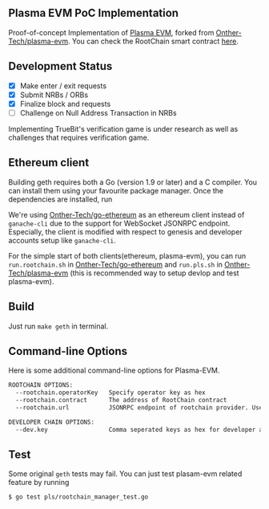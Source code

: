 ## Plasma EVM PoC Implementation

Proof-of-concept Implementation of [Plasma EVM](https://hackmd.io/s/HyZ2ms8EX), forked from [Onther-Tech/plasma-evm](https://github.com/Onther-Tech/plasma-evm). You can check the RootChain smart contract [here](https://github.com/Onther-Tech/plasma-evm-contracts).


## Development Status
- [x] Make enter / exit requests
- [x] Submit NRBs / ORBs
- [x] Finalize block and requests
- [ ] Challenge on Null Address Transaction in NRBs

Implementing TrueBit's verification game is under research as well as challenges that requires verification game.


## Ethereum client
Building geth requires both a Go (version 1.9 or later) and a C compiler.
You can install them using your favourite package manager.
Once the dependencies are installed, run

We're using [Onther-Tech/go-ethereum](https://github.com/Onther-Tech/go-ethereum) as an ethereum client instead of `ganache-cli` due to the support for WebSocket JSONRPC endpoint. Especially, the client is modified with respect to genesis and developer accounts setup like `ganache-cli`.

For the simple start of both clients(ethereum, plasma-evm), you can run `run.rootchain.sh` in [Onther-Tech/go-ethereum](https://github.com/Onther-Tech/go-ethereum) and `run.pls.sh` in [Onther-Tech/plasma-evm](https://github.com/Onther-Tech/plasma-evm) (this is recommended way to setup devlop and test plasma-evm).


## Build

Just run `make geth` in terminal.

## Command-line Options

Here is some additional command-line options for Plasma-EVM.

```bash
ROOTCHAIN OPTIONS:
  --rootchain.operatorKey   Specify operator key as hex
  --rootchain.contract      The address of RootChain contract
  --rootchain.url           JSONRPC endpoint of rootchain provider. Use WebSocket to subscribe events. (default: ws://localhost:8546)

DEVELOPER CHAIN OPTIONS:
  --dev.key                 Comma seperated keys as hex for developer accounts
```

## Test

Some original `geth` tests may fail. You can just test plasam-evm related feature by running
```bash
$ go test pls/rootchain_manager_test.go
```
